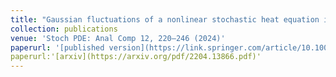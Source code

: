 ```yaml
---
title: "Gaussian fluctuations of a nonlinear stochastic heat equation in dimension two. "
collection: publications
venue: 'Stoch PDE: Anal Comp 12, 220–246 (2024)'
paperurl: '[published version](https://link.springer.com/article/10.1007/s40072-022-00282-6)'
paperurl:'[arxiv](https://arxiv.org/pdf/2204.13866.pdf)'
---
```

